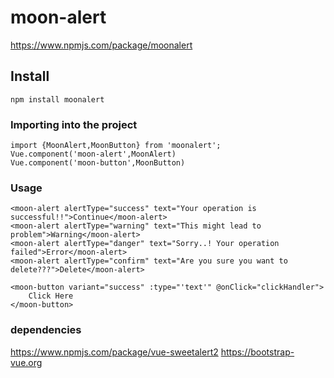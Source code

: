 # moon-alert
https://www.npmjs.com/package/moonalert

## Install
```
npm install moonalert
```

### Importing into the project
```
import {MoonAlert,MoonButton} from 'moonalert';
Vue.component('moon-alert',MoonAlert)
Vue.component('moon-button',MoonButton)
```

### Usage
```
<moon-alert alertType="success" text="Your operation is successful!!">Continue</moon-alert>
<moon-alert alertType="warning" text="This might lead to problem">Warning</moon-alert>
<moon-alert alertType="danger" text="Sorry..! Your operation failed">Error</moon-alert>
<moon-alert alertType="confirm" text="Are you sure you want to delete???">Delete</moon-alert>

<moon-button variant="success" :type="'text'" @onClick="clickHandler">
    Click Here
</moon-button>
```
### dependencies
https://www.npmjs.com/package/vue-sweetalert2
https://bootstrap-vue.org
